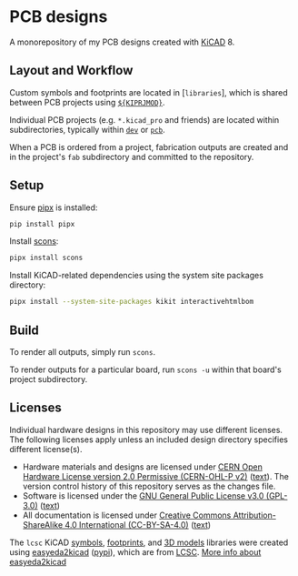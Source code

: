 # PCB designs

A monorepository of my PCB designs created with [KiCAD][kicad] 8.

## Layout and Workflow

Custom symbols and footprints are located in [`libraries`], which is shared
between PCB projects using [`${KIPRJMOD}`][docs-kiprjmod].

Individual PCB projects (e.g. `*.kicad_pro` and friends) are located within
subdirectories, typically within [`dev`][dir-dev] or [`pcb`][dir-pcb].

When a PCB is ordered from a project, fabrication outputs are created and
in the project's `fab` subdirectory and committed to the repository.

## Setup

Ensure [pipx][pipx] is installed:

```sh
pip install pipx
```

Install [scons][scons]:

```sh
pipx install scons
```

Install KiCAD-related dependencies using the system site packages directory:

```sh
pipx install --system-site-packages kikit interactivehtmlbom
```

## Build

To render all outputs, simply run `scons`.

To render outputs for a particular board, run `scons -u` within that board's
project subdirectory.

## Licenses

Individual hardware designs in this repository may use different licenses.
The following licenses apply unless an included design directory specifies
different license(s).

* Hardware materials and designs are licensed under [CERN Open Hardware License
  version 2.0 Permissive (CERN-OHL-P v2)][license-cern-ohl-p-2.0]
  ([text](/LICENSE.hardware)). The version control history of this repository
  serves as the changes file.
* Software is licensed under the
  [GNU General Public License v3.0 (GPL-3.0)][license-gpl-3.0]
  ([text](/LICENSE.software))
* All documentation is licensed under
  [Creative Commons Attribution-ShareAlike 4.0 International
  (CC-BY-SA-4.0)][license-cc-by-sa-4.0] ([text](/LICENSE.documentation))

The `lcsc` KiCAD [symbols][libraries-lcsc-symbols],
[footprints][libraries-lcsc-pretty], and [3D models][libraries-lcsc-3dshapes]
libraries were created using [easyeda2kicad][easyeda2kicad]
([pypi][easyeda2kicad-pypi]), which are from [LCSC][lcsc]. [More info about
easyeda2kicad][easyeda2kicad-post]


[dir-dev]: /dev
[dir-pcb]: /pcb
[docs-kiprjmod]: https://docs.kicad.org/8.0/it/pcbnew/pcbnew_footprints_and_libraries.html#fp-path-variable-substitution
[easyeda2kicad-post]: https://hackaday.com/2023/08/08/easyeda2kicad-never-draw-a-footprint-again/
[easyeda2kicad-pypi]: https://pypi.org/project/easyeda2kicad/
[easyeda2kicad]: https://github.com/uPesy/easyeda2kicad.py
[kicad]: https://kicad.org/
[lcsc]: https://lcsc.com
[libraries-lcsc-3dshapes]: /libraries/lcsc.3dshapes
[libraries-lcsc-pretty]: /libraries/lcsc.pretty
[libraries-lcsc-symbols]: /libraries/lcsc.kicad_sym
[license-cc-by-sa-4.0]: https://creativecommons.org/licenses/by-sa/4.0/
[license-cern-ohl-p-2.0]: https://ohwr.org/cern_ohl_p_v2.pdf
[license-gpl-3.0]: https://www.gnu.org/licenses/gpl-3.0.html
[pipx]: https://pipx.pypa.io
[scons]: https://www.scons.org

